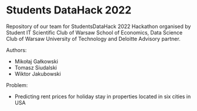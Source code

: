 # Students DataHack 2022
Repository of our team for StudentsDataHack 2022 Hackathon organised by Student IT Scientific Club of Warsaw School of Economics, Data Science Club of Warsaw University of Technology and Deloitte Advisory partner.

Authors: 

- Mikołaj Gałkowski
- Tomasz Siudalski
- Wiktor Jakubowski


Problem:
- Predicting rent prices for holiday stay in properties located in  six cities in USA

